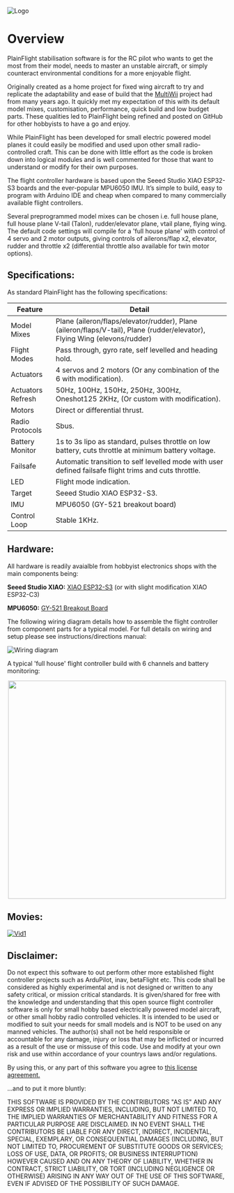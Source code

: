 ![Logo](https://github.com/plainFlight/plainFlightController/blob/main/assets/images/PlainFlight%20Logo%20Large.PNG)
# Overview
PlainFlight stabilisation software is for the RC pilot who wants to get the most from their model, needs to master an unstable aircraft, or simply counteract environmental conditions for a more enjoyable flight.

Originally created as a home project for fixed wing aircraft to try and replicate the adaptability and ease of build that the [MultiWii](https://code.google.com/archive/p/multiwii/) project had from many years ago. It quickly met my expectation of this with its default model mixes, customisation, performance, quick build and low budget parts. These qualities led to PlainFlight being refined and posted on GitHub for other hobbyists to have a go and enjoy.

While PlainFlight has been developed for small electric powered model planes it could easily be modified and used upon other small radio-controlled craft. This can be done with little effort as the code is broken down into logical modules and is well commented for those that want to understand or modify for their own purposes.

The flight controller hardware is based upon the Seeed Studio XIAO ESP32-S3 boards and the ever-popular MPU6050 IMU. It’s simple to build, easy to program with Arduino IDE and cheap when compared to many commercially available flight controllers.

Several preprogrammed model mixes can be chosen i.e. full house plane, full house plane V-tail (Talon), rudder/elevator plane, vtail plane, flying wing. The default code settings will compile for a 'full house plane' with control of 4 servo and 2 motor outputs, giving controls of ailerons/flap x2, elevator, rudder and throttle x2 (differential throttle also available for twin motor options).

## Specifications:
As standard PlainFlight has the following specifications:

| Feature       | Detail        |
| ------------- | ------------- |
| Model Mixes   | Plane (aileron/flaps/elevator/rudder), Plane (aileron/flaps/V-tail), Plane (rudder/elevator), Flying Wing (elevons/rudder) |
| Flight Modes  | Pass through, gyro rate, self levelled and heading hold.  |
| Actuators     | 4 servos and 2 motors (Or any combination of the 6 with modification).  |
| Actuators Refresh | 50Hz, 100Hz, 150Hz, 250Hz, 300Hz, Oneshot125 2KHz, (Or custom with modification).|
| Motors | Direct or differential thrust. |
| Radio Protocols | Sbus. |
| Battery Monitor | 1s to 3s lipo as standard, pulses throttle on low battery, cuts throttle at minimum battery voltage.|
| Failsafe | Automatic transition to self levelled mode with user defined failsafe flight trims and cuts throttle.|
| LED | Flight mode indication.|
| Target| Seeed Studio XIAO ESP32-S3.|
| IMU| MPU6050 (GY-521 breakout board)|
| Control Loop| Stable 1KHz.|

## Hardware:

All hardware is readily avaialble from hobbyist electronics shops with the main components being:

**Seeed Studio XIAO:** [XIAO ESP32-S3](https://wiki.seeedstudio.com/xiao_esp32s3_getting_started/) (or with slight modification XIAO ESP32-C3)

**MPU6050:** [GY-521 Breakout Board](https://www.amazon.co.uk/MPU-6050-Accelerometer-Gyroscope-Converter-Arduino/dp/B0BZXT477Z/ref=sr_1_7?crid=1PUDPKVVKYGMW&keywords=gy-521%2Bmpu6050%2Bimu&qid=1700420083&sprefix=GY-521%2Caps%2C316&sr=8-7&th=1)

The following wiring diagram details how to assemble the flight controller from component parts for a typical model. For full details on wiring and setup please see instructions/directions manual:

![Wiring diagram](https://github.com/plainFlight/plainFlightController/blob/main/assets/images/plainFlight%20Controller%20Connection%20Diagram.png)

A typical 'full house' flight controller build with 6 channels and battery monitoring:
<p align="center">
<img src="https://github.com/plainFlight/plainFlightController/blob/main/assets/images/PF_5V_Build.PNG" width="500">
</p>

## Movies:

[![Vid1](https://github.com/plainFlight/plainFlightController/blob/main/assets/images/vid1.PNG)](https://www.youtube.com/watch?v=p915di-Q9Ok)

## Disclaimer:

Do not expect this software to out perform other more established flight controller projects such as ArduPilot, inav, betaFlight etc. This code shall be considered as highly experimental and is not designed or written to any safety critical, or mission critical standards. It is given/shared for free with the knowledge and understanding that this open source flight controller software is only for small hobby based electrically powered model aircraft, or other small hobby radio controlled vehicles. It is intended to be used or modified to suit your needs for small models and is NOT to be used on any manned vehicles. The author(s) shall not be held responsible or accountable for any damage, injury or loss that may be inflicted or incurred as a result of the use or missuse of this code. Use and modify at your own risk and use within accordance of your countrys laws and/or regulations. 

By using this, or any part of this software you agree to [this license agreement.](https://github.com/plainFlight/plainFlightController/blob/main/LICENSE)

...and to put it more bluntly:

THIS SOFTWARE IS PROVIDED BY THE CONTRIBUTORS "AS IS" AND ANY EXPRESS OR IMPLIED WARRANTIES, INCLUDING, BUT NOT LIMITED TO, THE IMPLIED WARRANTIES OF MERCHANTABILITY AND FITNESS FOR A PARTICULAR PURPOSE ARE DISCLAIMED. IN NO EVENT SHALL THE CONTRIBUTORS BE LIABLE FOR ANY DIRECT, INDIRECT, INCIDENTAL, SPECIAL, EXEMPLARY, OR CONSEQUENTIAL DAMAGES (INCLUDING, BUT NOT LIMITED TO, PROCUREMENT OF SUBSTITUTE GOODS OR SERVICES; LOSS OF USE, DATA, OR PROFITS; OR BUSINESS INTERRUPTION) HOWEVER CAUSED AND ON ANY THEORY OF LIABILITY, WHETHER IN CONTRACT, STRICT LIABILITY, OR TORT (INCLUDING NEGLIGENCE OR OTHERWISE) ARISING IN ANY WAY OUT OF THE USE OF THIS SOFTWARE, EVEN IF ADVISED OF THE POSSIBILITY OF SUCH DAMAGE.
